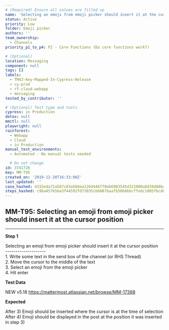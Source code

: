```yaml
---
# (Required) Ensure all values are filled up
name: 'Selecting an emoji from emoji picker should insert it at the cursor position'
status: Active
priority: Low
folder: Emoji picker
authors: ''
team_ownership:
  - Channels
priority_p1_to_p4: P2 - Core Functions (Do core functions work?)

# (Optional)
location: Messaging
component: null
tags: []
labels:
  - TM4J-Key-Mapped-In-Cypress-Release
  - cy-prod
  - rf-cloud-webapp
  - messaging
tested_by_contributor: ''

# (Optional) Test type and tools
cypress: in Production
detox: null
mmctl: null
playwright: null
rainforest:
  - Webapp
  - Cloud
  - in Production
manual_test_environments:
  - Automated - No manual tests needed

  # Do not change
id: 3741726
key: MM-T95
created_on: '2019-12-20T16:33:00Z'
last_updated: ''
case_hashed: 4315e4a72a587c83a504ea1264446ff0eb6903545d321000a8d39d88babff76668faf3c278fce18283fdcab1569930da
steps_hashed: c9ba45765ba3f44592fd73035cb6087baafb50b6bbcffedc1805fbcd8f59f6e9c6fb20605ee5cbe1553bfd217c4307b8
---
```


<!-- (Auto-generated) Based on frontmatter's "key" and "name" -->

## MM-T95: Selecting an emoji from emoji picker should insert it at the cursor position

---

**Step 1**

Selecting an emoji from emoji picker should insert it at the cursor position\
\--------------------\
1\. Write some text in the send box of the channel (or RHS Thread)\
2\. Move the cursor to the middle of the text\
3\. Select an emoji from the emoji picker\
4\. Hit enter

**Test Data**

NEW v5.18 <https://mattermost.atlassian.net/browse/MM-17388>

**Expected**

After 3) Emoji should be inserted where the cursor is at the time of selection\
After 4) Emoji should be displayed in the post at the position it was inserted in step 3)
